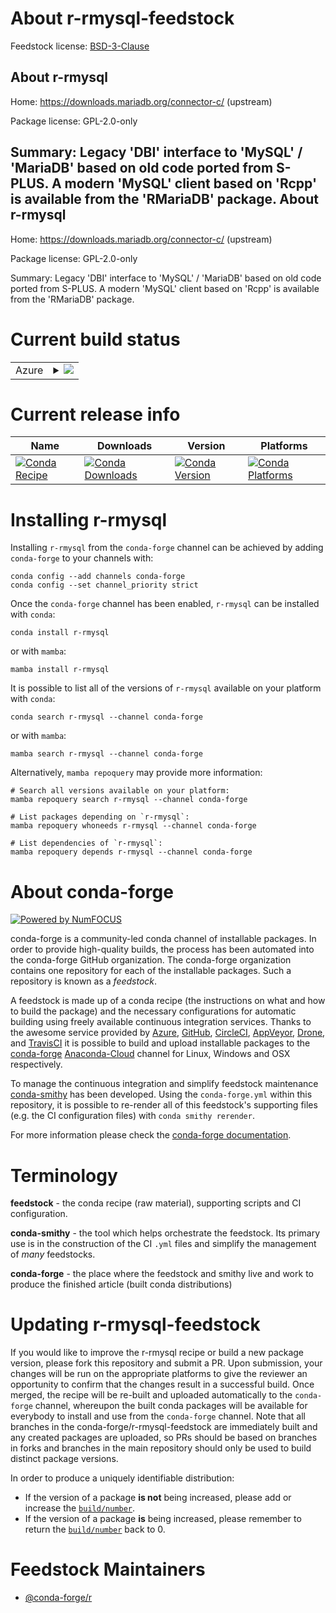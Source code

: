 About r-rmysql-feedstock
========================

Feedstock license: [BSD-3-Clause](https://github.com/conda-forge/r-rmysql-feedstock/blob/main/LICENSE.txt)

About r-rmysql
--------------

Home: https://downloads.mariadb.org/connector-c/ (upstream)

Package license: GPL-2.0-only

Summary: Legacy 'DBI' interface to 'MySQL' / 'MariaDB' based on old code ported from S-PLUS. A modern 'MySQL' client based on 'Rcpp' is available  from the 'RMariaDB' package.
About r-rmysql
--------------

Home: https://downloads.mariadb.org/connector-c/ (upstream)

Package license: GPL-2.0-only

Summary: Legacy 'DBI' interface to 'MySQL' / 'MariaDB' based on old code ported from S-PLUS. A modern 'MySQL' client based on 'Rcpp' is available  from the 'RMariaDB' package.

Current build status
====================


<table>
    
  <tr>
    <td>Azure</td>
    <td>
      <details>
        <summary>
          <a href="https://dev.azure.com/conda-forge/feedstock-builds/_build/latest?definitionId=5768&branchName=main">
            <img src="https://dev.azure.com/conda-forge/feedstock-builds/_apis/build/status/r-rmysql-feedstock?branchName=main">
          </a>
        </summary>
        <table>
          <thead><tr><th>Variant</th><th>Status</th></tr></thead>
          <tbody><tr>
              <td>linux_64_r_base4.2</td>
              <td>
                <a href="https://dev.azure.com/conda-forge/feedstock-builds/_build/latest?definitionId=5768&branchName=main">
                  <img src="https://dev.azure.com/conda-forge/feedstock-builds/_apis/build/status/r-rmysql-feedstock?branchName=main&jobName=linux&configuration=linux%20linux_64_r_base4.2" alt="variant">
                </a>
              </td>
            </tr><tr>
              <td>linux_64_r_base4.3</td>
              <td>
                <a href="https://dev.azure.com/conda-forge/feedstock-builds/_build/latest?definitionId=5768&branchName=main">
                  <img src="https://dev.azure.com/conda-forge/feedstock-builds/_apis/build/status/r-rmysql-feedstock?branchName=main&jobName=linux&configuration=linux%20linux_64_r_base4.3" alt="variant">
                </a>
              </td>
            </tr><tr>
              <td>osx_64_r_base4.2</td>
              <td>
                <a href="https://dev.azure.com/conda-forge/feedstock-builds/_build/latest?definitionId=5768&branchName=main">
                  <img src="https://dev.azure.com/conda-forge/feedstock-builds/_apis/build/status/r-rmysql-feedstock?branchName=main&jobName=osx&configuration=osx%20osx_64_r_base4.2" alt="variant">
                </a>
              </td>
            </tr><tr>
              <td>osx_64_r_base4.3</td>
              <td>
                <a href="https://dev.azure.com/conda-forge/feedstock-builds/_build/latest?definitionId=5768&branchName=main">
                  <img src="https://dev.azure.com/conda-forge/feedstock-builds/_apis/build/status/r-rmysql-feedstock?branchName=main&jobName=osx&configuration=osx%20osx_64_r_base4.3" alt="variant">
                </a>
              </td>
            </tr><tr>
              <td>win_64</td>
              <td>
                <a href="https://dev.azure.com/conda-forge/feedstock-builds/_build/latest?definitionId=5768&branchName=main">
                  <img src="https://dev.azure.com/conda-forge/feedstock-builds/_apis/build/status/r-rmysql-feedstock?branchName=main&jobName=win&configuration=win%20win_64_" alt="variant">
                </a>
              </td>
            </tr>
          </tbody>
        </table>
      </details>
    </td>
  </tr>
</table>

Current release info
====================

| Name | Downloads | Version | Platforms |
| --- | --- | --- | --- |
| [![Conda Recipe](https://img.shields.io/badge/recipe-r--rmysql-green.svg)](https://anaconda.org/conda-forge/r-rmysql) | [![Conda Downloads](https://img.shields.io/conda/dn/conda-forge/r-rmysql.svg)](https://anaconda.org/conda-forge/r-rmysql) | [![Conda Version](https://img.shields.io/conda/vn/conda-forge/r-rmysql.svg)](https://anaconda.org/conda-forge/r-rmysql) | [![Conda Platforms](https://img.shields.io/conda/pn/conda-forge/r-rmysql.svg)](https://anaconda.org/conda-forge/r-rmysql) |

Installing r-rmysql
===================

Installing `r-rmysql` from the `conda-forge` channel can be achieved by adding `conda-forge` to your channels with:

```
conda config --add channels conda-forge
conda config --set channel_priority strict
```

Once the `conda-forge` channel has been enabled, `r-rmysql` can be installed with `conda`:

```
conda install r-rmysql
```

or with `mamba`:

```
mamba install r-rmysql
```

It is possible to list all of the versions of `r-rmysql` available on your platform with `conda`:

```
conda search r-rmysql --channel conda-forge
```

or with `mamba`:

```
mamba search r-rmysql --channel conda-forge
```

Alternatively, `mamba repoquery` may provide more information:

```
# Search all versions available on your platform:
mamba repoquery search r-rmysql --channel conda-forge

# List packages depending on `r-rmysql`:
mamba repoquery whoneeds r-rmysql --channel conda-forge

# List dependencies of `r-rmysql`:
mamba repoquery depends r-rmysql --channel conda-forge
```


About conda-forge
=================

[![Powered by
NumFOCUS](https://img.shields.io/badge/powered%20by-NumFOCUS-orange.svg?style=flat&colorA=E1523D&colorB=007D8A)](https://numfocus.org)

conda-forge is a community-led conda channel of installable packages.
In order to provide high-quality builds, the process has been automated into the
conda-forge GitHub organization. The conda-forge organization contains one repository
for each of the installable packages. Such a repository is known as a *feedstock*.

A feedstock is made up of a conda recipe (the instructions on what and how to build
the package) and the necessary configurations for automatic building using freely
available continuous integration services. Thanks to the awesome service provided by
[Azure](https://azure.microsoft.com/en-us/services/devops/), [GitHub](https://github.com/),
[CircleCI](https://circleci.com/), [AppVeyor](https://www.appveyor.com/),
[Drone](https://cloud.drone.io/welcome), and [TravisCI](https://travis-ci.com/)
it is possible to build and upload installable packages to the
[conda-forge](https://anaconda.org/conda-forge) [Anaconda-Cloud](https://anaconda.org/)
channel for Linux, Windows and OSX respectively.

To manage the continuous integration and simplify feedstock maintenance
[conda-smithy](https://github.com/conda-forge/conda-smithy) has been developed.
Using the ``conda-forge.yml`` within this repository, it is possible to re-render all of
this feedstock's supporting files (e.g. the CI configuration files) with ``conda smithy rerender``.

For more information please check the [conda-forge documentation](https://conda-forge.org/docs/).

Terminology
===========

**feedstock** - the conda recipe (raw material), supporting scripts and CI configuration.

**conda-smithy** - the tool which helps orchestrate the feedstock.
                   Its primary use is in the construction of the CI ``.yml`` files
                   and simplify the management of *many* feedstocks.

**conda-forge** - the place where the feedstock and smithy live and work to
                  produce the finished article (built conda distributions)


Updating r-rmysql-feedstock
===========================

If you would like to improve the r-rmysql recipe or build a new
package version, please fork this repository and submit a PR. Upon submission,
your changes will be run on the appropriate platforms to give the reviewer an
opportunity to confirm that the changes result in a successful build. Once
merged, the recipe will be re-built and uploaded automatically to the
`conda-forge` channel, whereupon the built conda packages will be available for
everybody to install and use from the `conda-forge` channel.
Note that all branches in the conda-forge/r-rmysql-feedstock are
immediately built and any created packages are uploaded, so PRs should be based
on branches in forks and branches in the main repository should only be used to
build distinct package versions.

In order to produce a uniquely identifiable distribution:
 * If the version of a package **is not** being increased, please add or increase
   the [``build/number``](https://docs.conda.io/projects/conda-build/en/latest/resources/define-metadata.html#build-number-and-string).
 * If the version of a package **is** being increased, please remember to return
   the [``build/number``](https://docs.conda.io/projects/conda-build/en/latest/resources/define-metadata.html#build-number-and-string)
   back to 0.

Feedstock Maintainers
=====================

* [@conda-forge/r](https://github.com/conda-forge/r/)


